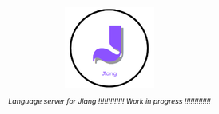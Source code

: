 <p align="center">
  <img src="resources/JlangLogo.png" width="180" alt="Jlang Logo">
</p>

<p align="center">
  <em>Language server for Jlang</em>
  <em>!!!!!!!!!!!!! Work in progress !!!!!!!!!!!!!</em>
</p>
